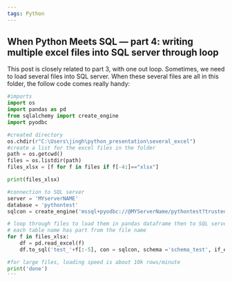 ```yaml
---
tags: Python
---
```


## When Python Meets SQL — part 4: writing multiple excel files into SQL server through loop


This post is closely related to part 3, with one out loop. Sometimes, we need to load several files into SQL server. When these several files are all in this folder, the follow code comes really handy:


```python
#imports
import os
import pandas as pd
from sqlalchemy import create_engine
import pyodbc

#created directory
os.chdir(r"C:\Users\jingh\python_presentation\several_excel")
#create a list for the excel files in the folder
path = os.getcwd()
files = os.listdir(path)
files_xlsx = [f for f in files if f[-4:]=="xlsx"]

print(files_xlsx)

#connection to SQL server
server = 'MYserverNAME'
database = 'pythontest'
sqlcon = create_engine('mssql+pyodbc://@MYServerName/pythontest?trusted_connection=yes&driver=ODBC+Driver+17+for+SQL+Server')

# loop through files to load them in pandas dataframe then to SQL server 
# each table name has part from the file name
for f in files_xlsx:
    df = pd.read_excel(f)
    df.to_sql('test_'+f[:-5], con = sqlcon, schema ='schema_test', if_exists = 'replace', index = False)

#for large files, loading speed is about 10k rows/minute
print('done')
'''
